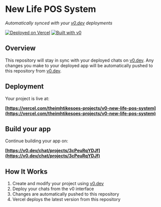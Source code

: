 # New Life POS System

*Automatically synced with your [v0.dev](https://v0.dev) deployments*

[![Deployed on Vercel](https://img.shields.io/badge/Deployed%20on-Vercel-black?style=for-the-badge&logo=vercel)](https://vercel.com/theimhtikesoes-projects/v0-new-life-pos-system)
[![Built with v0](https://img.shields.io/badge/Built%20with-v0.dev-black?style=for-the-badge)](https://v0.dev/chat/projects/3cPeuRqYDJf)

## Overview

This repository will stay in sync with your deployed chats on [v0.dev](https://v0.dev).
Any changes you make to your deployed app will be automatically pushed to this repository from [v0.dev](https://v0.dev).

## Deployment

Your project is live at:

**[https://vercel.com/theimhtikesoes-projects/v0-new-life-pos-system](https://vercel.com/theimhtikesoes-projects/v0-new-life-pos-system)**

## Build your app

Continue building your app on:

**[https://v0.dev/chat/projects/3cPeuRqYDJf](https://v0.dev/chat/projects/3cPeuRqYDJf)**

## How It Works

1. Create and modify your project using [v0.dev](https://v0.dev)
2. Deploy your chats from the v0 interface
3. Changes are automatically pushed to this repository
4. Vercel deploys the latest version from this repository
